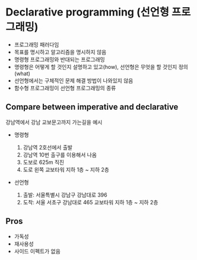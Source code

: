 # Declarative programming (선언형 프로그래밍)
- 프로그래밍 패러다임
- 목표를 명시하고 알고리즘을 명시하지 않음
- 명령형 프로그래밍와 반대되는 프로그래밍
- 명령형은 어떻게 할 것인지 설명하고 있고(how), 선언형은 무엇을 할 것인지 정의(what)
- 선언형에서는 구체적인 문제 해결 방법이 나와있지 않음
- 함수형 프로그래밍이 선언형 프로그래밍의 종류

## Compare between imperative and declarative
강남역에서 강남 교보문고까지 가는길을 예시

- 명령형
  1. 강남역 2호선에서 출발
  2. 강남역 10번 출구를 이용해서 나옴
  3. 도보로 625m 직진
  4. 도로 왼쪽 교보타워 지하 1층 ~ 지하 2층

- 선언형
  1. 출발: 서울특별시 강남구 강남대로 396
  2. 도착: 서울 서초구 강남대로 465 교보타워 지하 1층 ~ 지하 2층

## Pros
- 가독성
- 재사용성
- 사이드 이펙트가 없음
